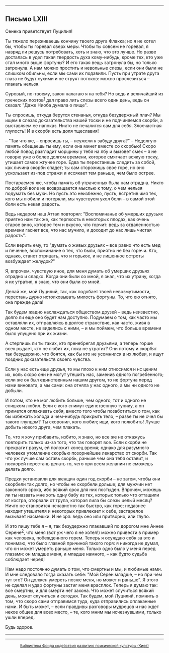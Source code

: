 

* * *

## Письмо LXIII

Сенека приветствует Луцилия!

Ты тяжело переживаешь кончину твоего друга Флакка; но я не хотел бы, чтобы ты горевал сверх меры. Чтобы ты совсем не горевал, я навряд ли решусь потребовать, хоть и знаю, что это лучше. Но разве досталась в удел такая твердость духа кому-нибудь, кроме тех, кто уже стал много выше фортуны? И его такая вещь затронула бы, но только затронула. А нам можно простить и невольные слезы, если они были не слишком обильны, если мы сами их подавили. Пусть при утрате друга глаза не будут сухими и не струят потоков: можно прослезиться – плакать нельзя.

Суровый, по-твоему, закон налагаю я на тебя? Но ведь и величайший из греческих поэтов<sup>[1](refer.htm#pLXIII-1)</sup> дал право лить слезы всего один день, ведь он сказал: "Даже Ниоба думала о пище".

Ты спросишь, откуда берутся стенанья, откуда безудержный плач? Мы ищем в слезах доказательства нашей тоски и не подчиняемся скорби, а выставляем ее напоказ. Никто не печалится сам для себя. Злосчастная глупость! И в скорби есть доля тщеславия!

– "Так что же, – спросишь ты, – неужели я забуду друга?" – Недолгую память обещаешь ты ему, если она минет вместе со скорбью! Скоро любой повод разгладит морщины у тебя на лбу и вызовет смех – я не говорю уже о более долгом времени, которое смягчает всякую тоску, утишает самое жгучее горе. Едва ты перестанешь следить за собой, как личина скорби спадет; ты сам сторожишь свое горе, но оно ускользает из-под стражи и иссякает тем раньше, чем было острее.

Постараемся же, чтобы память об утраченных была нам отрадна. Никто по доброй воле не возвращается мыслью к тому, о чем нельзя подумать без муки. Но пусть это неизбежно, пусть, встретив имя тех, кого мы любили и потеряли, мы чувствуем укол боли – в самой этой боли есть некая радость.

Ведь недаром наш Аттал повторял: "Воспоминанье об умерших друзьях приятно нам так же, как терпкость в некоторых плодах, как очень старое вино, которое тем и вкусно, что горчит: ведь за отдаленностью времени гаснет все, что нас мучило, и доходит до нас лишь чистая радость".

Если верить ему, то "думать о живых друзьях – все равно что есть мед и печенье, воспоминание о тех, что были, приятно не без горечи. Кто, однако, станет отрицать, что и горькое, и не лишенное остроты возбуждает желудок?"

Я, впрочем, чувствую иное, для меня думать об умерших друзьях отрадно и сладко. Когда они были со мной, я знал, что их утрачу, когда я их утратил, я знаю, что они были со мной.

Делай же, мой Луцилий, так, как подобает твоей невозмутимости, перестань дурно истолковывать милость фортуны. То, что ею отнято, она прежде дала!

Так будем жадно наслаждаться обществом друзей – ведь неизвестно, долго ли еще оно будет нам доступно. Подумаем о том, как часто мы оставляли их, отправляясь в долгое странствие, как часто, живя в одном месте, не виделись с ними, – и мы поймем, что больше времени было упущено при их жизни.

А стерпишь ли ты таких, кто пренебрегал друзьями, а теперь горше всех рыдает, кто не любит их, пока не утратит? Они потому и скорбят так безудержно, что боятся, как бы кто не усомнился в их любви, и ищут поздних доказательств своего чувства.

Если у нас есть еще друзья, то мы плохо к ним относимся и нс ценим их, коль скоро они не могут утешить нас, заменив одного погребенного; если же он был единственным нашим другом, то не фортуна перед нами виновата, а мы сами: она отняла у нас одного, а мы ни одного не добыли.

И потом, кто не мог любить больше, чем одного, тот и одного не слишком любил. Если с кого снимут единственную тунику, а он примется оплакивать себя, вместо того чтобы позаботиться о том, как бы избежать холода и чем-нибудь прикрыть тело, – разве ты не счел бы такого глупцом? Ты схоронил, кого любил; ищи, кого полюбить! Лучше добыть нового друга, чем плакать.

То, что я хочу прибавить, избито, я знаю, но все же не откажусь повторить только из-за того, что так говорят все. Если скорби не прекратит разум, ей положит конец время; однако для разумного человека утомление скорбью позорнейшее лекарство от скорби. Так что уж лучше сам оставь скорбь, раньше чем она тебя оставит, и поскорей перестань делать то, чего при всем желании не сможешь делать долго.

Предки установили для женщин один год скорби – не затем, чтобы они скорбели так долго, но чтобы не скорбели дольше; для мужчин нет законного срока, ибо всякий срок для них постыден. Впрочем, можешь ли ты назвать мне хоть одну бабу из тех, которых только что оттащили от костра, оторвали от трупа, которая лила бы слезы целый месяц? Ничто не становится ненавистно так быстро, как горе; недавнее находит утешителя и некоторых привлекает к себе, застарелое вызывает насмешки. И не зря: ведь оно или притворно, или глупо.

И это пишу тебе я – я, так безудержно плакавший по дорогом мне Аннее Серене<sup>[2](refer.htm#pLXIII-2)</sup>, что меня (вот уж чего я не хотел!) можно привести в пример как человека, побежденного горем. Теперь я осуждаю себя за это и понимаю, что было главной причиной такого горя: я никогда не думал, что он может умереть раньше меня. Только одно было у меня перед глазами: он младше меня, и младше намного, – как будто судьба соблюдает черед!

Нам надо постоянно думать о том, что смертны и мы, и любимые нами. И мне следовало тогда сказать себе: "Мой Серен младше, – но при чем тут это? Он должен умереть позже меня, но может и раньше". Я этого не сделал и удар фортуны застиг меня врасплох. Теперь я думаю так: все смертны, и для смерти нет закона. Что может случиться всякий день, может случиться и сегодня. Так будем, мой Луцилий, помнить о том, что скоро сами отправимся туда, куда отправились оплаканные нами. И быть может, – если правдивы разговоры мудрецов и нас ждет некое общее для всех место, – те, кого мним мы исчезнувшими, только ушли вперед.

Будь здоров.

<div align="center">

* * *



* * *

[<small>Библиотека Фонда содействия развитию психической культуры (Киев)</small>](mailto:webmaster@psylib.kiev.ua)</div>